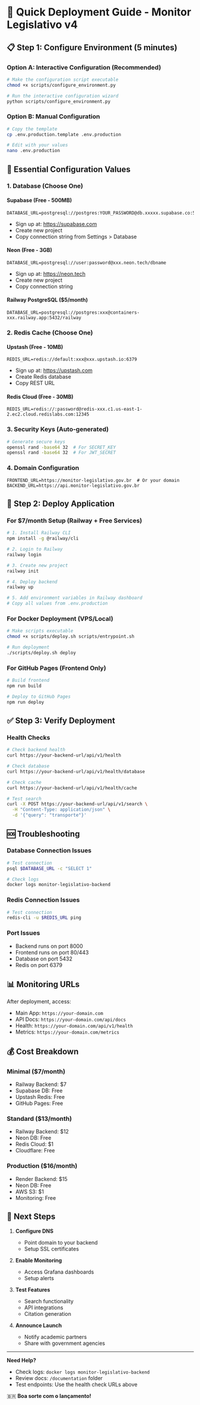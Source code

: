 # 🚀 Quick Deployment Guide - Monitor Legislativo v4

## 📋 Step 1: Configure Environment (5 minutes)

### Option A: Interactive Configuration (Recommended)
```bash
# Make the configuration script executable
chmod +x scripts/configure_environment.py

# Run the interactive configuration wizard
python scripts/configure_environment.py
```

### Option B: Manual Configuration
```bash
# Copy the template
cp .env.production.template .env.production

# Edit with your values
nano .env.production
```

## 🔑 Essential Configuration Values

### 1. **Database (Choose One)**

#### Supabase (Free - 500MB)
```env
DATABASE_URL=postgresql://postgres:YOUR_PASSWORD@db.xxxxx.supabase.co:5432/postgres
```
- Sign up at: https://supabase.com
- Create new project
- Copy connection string from Settings > Database

#### Neon (Free - 3GB) 
```env
DATABASE_URL=postgresql://user:password@xxx.neon.tech/dbname
```
- Sign up at: https://neon.tech
- Create new project
- Copy connection string

#### Railway PostgreSQL ($5/month)
```env
DATABASE_URL=postgresql://postgres:xxx@containers-xxx.railway.app:5432/railway
```

### 2. **Redis Cache (Choose One)**

#### Upstash (Free - 10MB)
```env
REDIS_URL=redis://default:xxx@xxx.upstash.io:6379
```
- Sign up at: https://upstash.com
- Create Redis database
- Copy REST URL

#### Redis Cloud (Free - 30MB)
```env
REDIS_URL=redis://:password@redis-xxx.c1.us-east-1-2.ec2.cloud.redislabs.com:12345
```

### 3. **Security Keys (Auto-generated)**
```bash
# Generate secure keys
openssl rand -base64 32  # For SECRET_KEY
openssl rand -base64 32  # For JWT_SECRET
```

### 4. **Domain Configuration**
```env
FRONTEND_URL=https://monitor-legislativo.gov.br  # Or your domain
BACKEND_URL=https://api.monitor-legislativo.gov.br
```

## 🏃 Step 2: Deploy Application

### For $7/month Setup (Railway + Free Services)
```bash
# 1. Install Railway CLI
npm install -g @railway/cli

# 2. Login to Railway
railway login

# 3. Create new project
railway init

# 4. Deploy backend
railway up

# 5. Add environment variables in Railway dashboard
# Copy all values from .env.production
```

### For Docker Deployment (VPS/Local)
```bash
# Make scripts executable
chmod +x scripts/deploy.sh scripts/entrypoint.sh

# Run deployment
./scripts/deploy.sh deploy
```

### For GitHub Pages (Frontend Only)
```bash
# Build frontend
npm run build

# Deploy to GitHub Pages
npm run deploy
```

## ✅ Step 3: Verify Deployment

### Health Checks
```bash
# Check backend health
curl https://your-backend-url/api/v1/health

# Check database
curl https://your-backend-url/api/v1/health/database

# Check cache
curl https://your-backend-url/api/v1/health/cache

# Test search
curl -X POST https://your-backend-url/api/v1/search \
  -H "Content-Type: application/json" \
  -d '{"query": "transporte"}'
```

## 🆘 Troubleshooting

### Database Connection Issues
```bash
# Test connection
psql $DATABASE_URL -c "SELECT 1"

# Check logs
docker logs monitor-legislativo-backend
```

### Redis Connection Issues
```bash
# Test connection
redis-cli -u $REDIS_URL ping
```

### Port Issues
- Backend runs on port 8000
- Frontend runs on port 80/443
- Database on port 5432
- Redis on port 6379

## 📊 Monitoring URLs

After deployment, access:
- Main App: `https://your-domain.com`
- API Docs: `https://your-domain.com/api/docs`
- Health: `https://your-domain.com/api/v1/health`
- Metrics: `https://your-domain.com/metrics`

## 💰 Cost Breakdown

### Minimal ($7/month)
- Railway Backend: $7
- Supabase DB: Free
- Upstash Redis: Free
- GitHub Pages: Free

### Standard ($13/month)
- Railway Backend: $12
- Neon DB: Free
- Redis Cloud: $1
- Cloudflare: Free

### Production ($16/month)
- Render Backend: $15
- Neon DB: Free
- AWS S3: $1
- Monitoring: Free

## 🎯 Next Steps

1. **Configure DNS**
   - Point domain to your backend
   - Setup SSL certificates

2. **Enable Monitoring**
   - Access Grafana dashboards
   - Setup alerts

3. **Test Features**
   - Search functionality
   - API integrations
   - Citation generation

4. **Announce Launch**
   - Notify academic partners
   - Share with government agencies

---

**Need Help?** 
- Check logs: `docker logs monitor-legislativo-backend`
- Review docs: `/documentation` folder
- Test endpoints: Use the health check URLs above

🇧🇷 **Boa sorte com o lançamento!**